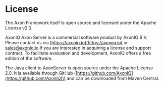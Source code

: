 # License

The Axon Framework itself is open source and licensed under the Apache License v2.0.

AxonIQ Axon Server is a commercial software product by AxonIQ B.V. Please contact us via [https://axoniq.io](https://axoniq.io) or [sales@axoniq.io](mailto:sales@axoniq.io) if you are interested in acquiring a license and support contract. To facilitate evaluation and development, AxonIQ offers a free edition of the software.

The Java client to AxonServer is open source under the Apache License 2.0. It is available through GitHub \([https://github.com/AxonIQ](https://github.com/AxonIQ)\) and can be downloaded from Maven Central.

